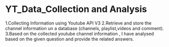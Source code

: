 # YT_Data_Collection and Analysis 
1.Collecting Information using Youtube API V3
2.Retrieve and store the channel information un a database (channels, playlist,videos and comment).
3.Based on the collected youtube channel information , I have analysed based on the given question and provide the related answers.
